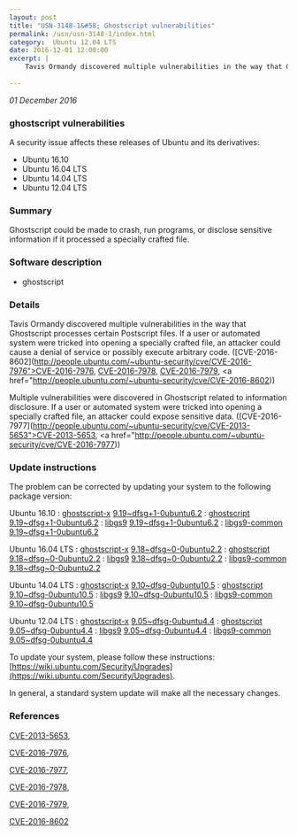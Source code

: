 ```yaml
---
layout: post
title: "USN-3148-1&#58; Ghostscript vulnerabilities"
permalink: /usn/usn-3148-1/index.html
category:  Ubuntu 12.04 LTS
date: 2016-12-01 12:00:00
excerpt: |
    Tavis Ormandy discovered multiple vulnerabilities in the way that Ghostscript processes certain Postscript files. If a user or automated system were tricked into opening a specially crafted file, an attacker could cause a denial of service or possibly execute arbitrary code. ([CVE-2016-8602](http://people.ubuntu.com/~ubuntu-security/cve/CVE-2016-7976">CVE-2016-7976</a>, <a href="http://people.ubuntu.com/~ubuntu-security/cve/CVE-2016-7978">CVE-2016-7978</a>, <a href="http://people.ubuntu.com/~ubuntu-security/cve/CVE-2016-7979">CVE-2016-7979</a>, <a href="http://people.ubuntu.com/~ubuntu-security/cve/CVE-2016-8602))
    
--- 
```

 
 

*01 December 2016*

### ghostscript vulnerabilities

A security issue affects these releases of Ubuntu and its derivatives:

* Ubuntu 16.10
* Ubuntu 16.04 LTS
* Ubuntu 14.04 LTS
* Ubuntu 12.04 LTS

### Summary

Ghostscript could be made to crash, run programs, or disclose sensitive information if it processed a specially crafted file.

### Software description

* ghostscript 

### Details

Tavis Ormandy discovered multiple vulnerabilities in the way that Ghostscript processes certain Postscript files. If a user or automated system were tricked into opening a specially crafted file, an attacker could cause a denial of service or possibly execute arbitrary code. ([CVE-2016-8602](http://people.ubuntu.com/~ubuntu-security/cve/CVE-2016-7976">CVE-2016-7976</a>, <a href="http://people.ubuntu.com/~ubuntu-security/cve/CVE-2016-7978">CVE-2016-7978</a>, <a href="http://people.ubuntu.com/~ubuntu-security/cve/CVE-2016-7979">CVE-2016-7979</a>, <a href="http://people.ubuntu.com/~ubuntu-security/cve/CVE-2016-8602))

Multiple vulnerabilities were discovered in Ghostscript related to information disclosure. If a user or automated system were tricked into opening a specially crafted file, an attacker could expose sensitive data. ([CVE-2016-7977](http://people.ubuntu.com/~ubuntu-security/cve/CVE-2013-5653">CVE-2013-5653</a>, <a href="http://people.ubuntu.com/~ubuntu-security/cve/CVE-2016-7977)) 

### Update instructions

The problem can be corrected by updating your system to the following package version:

Ubuntu 16.10
 : [ghostscript-x](https://launchpad.net/ubuntu/+source/ghostscript) <span> [9.19~dfsg+1-0ubuntu6.2](https://launchpad.net/ubuntu/+source/ghostscript/9.19~dfsg+1-0ubuntu6.2) </span> 
 : [ghostscript](https://launchpad.net/ubuntu/+source/ghostscript) <span> [9.19~dfsg+1-0ubuntu6.2](https://launchpad.net/ubuntu/+source/ghostscript/9.19~dfsg+1-0ubuntu6.2) </span> 
 : [libgs9](https://launchpad.net/ubuntu/+source/ghostscript) <span> [9.19~dfsg+1-0ubuntu6.2](https://launchpad.net/ubuntu/+source/ghostscript/9.19~dfsg+1-0ubuntu6.2) </span> 
 : [libgs9-common](https://launchpad.net/ubuntu/+source/ghostscript) <span> [9.19~dfsg+1-0ubuntu6.2](https://launchpad.net/ubuntu/+source/ghostscript/9.19~dfsg+1-0ubuntu6.2) </span> 

Ubuntu 16.04 LTS
 : [ghostscript-x](https://launchpad.net/ubuntu/+source/ghostscript) <span> [9.18~dfsg~0-0ubuntu2.2](https://launchpad.net/ubuntu/+source/ghostscript/9.18~dfsg~0-0ubuntu2.2) </span> 
 : [ghostscript](https://launchpad.net/ubuntu/+source/ghostscript) <span> [9.18~dfsg~0-0ubuntu2.2](https://launchpad.net/ubuntu/+source/ghostscript/9.18~dfsg~0-0ubuntu2.2) </span> 
 : [libgs9](https://launchpad.net/ubuntu/+source/ghostscript) <span> [9.18~dfsg~0-0ubuntu2.2](https://launchpad.net/ubuntu/+source/ghostscript/9.18~dfsg~0-0ubuntu2.2) </span> 
 : [libgs9-common](https://launchpad.net/ubuntu/+source/ghostscript) <span> [9.18~dfsg~0-0ubuntu2.2](https://launchpad.net/ubuntu/+source/ghostscript/9.18~dfsg~0-0ubuntu2.2) </span> 

Ubuntu 14.04 LTS
 : [ghostscript-x](https://launchpad.net/ubuntu/+source/ghostscript) <span> [9.10~dfsg-0ubuntu10.5](https://launchpad.net/ubuntu/+source/ghostscript/9.10~dfsg-0ubuntu10.5) </span> 
 : [ghostscript](https://launchpad.net/ubuntu/+source/ghostscript) <span> [9.10~dfsg-0ubuntu10.5](https://launchpad.net/ubuntu/+source/ghostscript/9.10~dfsg-0ubuntu10.5) </span> 
 : [libgs9](https://launchpad.net/ubuntu/+source/ghostscript) <span> [9.10~dfsg-0ubuntu10.5](https://launchpad.net/ubuntu/+source/ghostscript/9.10~dfsg-0ubuntu10.5) </span> 
 : [libgs9-common](https://launchpad.net/ubuntu/+source/ghostscript) <span> [9.10~dfsg-0ubuntu10.5](https://launchpad.net/ubuntu/+source/ghostscript/9.10~dfsg-0ubuntu10.5) </span> 

Ubuntu 12.04 LTS
 : [ghostscript-x](https://launchpad.net/ubuntu/+source/ghostscript) <span> [9.05~dfsg-0ubuntu4.4](https://launchpad.net/ubuntu/+source/ghostscript/9.05~dfsg-0ubuntu4.4) </span> 
 : [ghostscript](https://launchpad.net/ubuntu/+source/ghostscript) <span> [9.05~dfsg-0ubuntu4.4](https://launchpad.net/ubuntu/+source/ghostscript/9.05~dfsg-0ubuntu4.4) </span> 
 : [libgs9](https://launchpad.net/ubuntu/+source/ghostscript) <span> [9.05~dfsg-0ubuntu4.4](https://launchpad.net/ubuntu/+source/ghostscript/9.05~dfsg-0ubuntu4.4) </span> 
 : [libgs9-common](https://launchpad.net/ubuntu/+source/ghostscript) <span> [9.05~dfsg-0ubuntu4.4](https://launchpad.net/ubuntu/+source/ghostscript/9.05~dfsg-0ubuntu4.4) </span> 

To update your system, please follow these instructions: [https://wiki.ubuntu.com/Security/Upgrades](https://wiki.ubuntu.com/Security/Upgrades).

In general, a standard system update will make all the necessary changes. 

### References

 
 [CVE-2013-5653](http://people.ubuntu.com/~ubuntu-security/cve/CVE-2013-5653), 

 [CVE-2016-7976](http://people.ubuntu.com/~ubuntu-security/cve/CVE-2016-7976), 

 [CVE-2016-7977](http://people.ubuntu.com/~ubuntu-security/cve/CVE-2016-7977), 

 [CVE-2016-7978](http://people.ubuntu.com/~ubuntu-security/cve/CVE-2016-7978), 

 [CVE-2016-7979](http://people.ubuntu.com/~ubuntu-security/cve/CVE-2016-7979), 

 [CVE-2016-8602](http://people.ubuntu.com/~ubuntu-security/cve/CVE-2016-8602)
 

